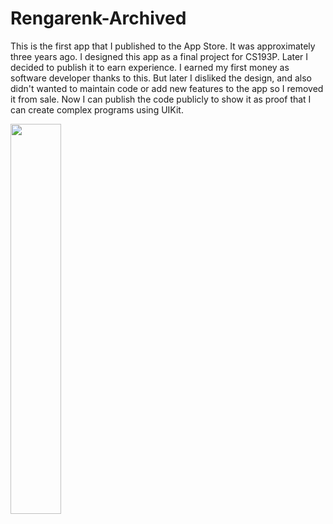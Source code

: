 # Rengarenk-Archived
This is the first app that I published to the App Store.
It was approximately three years ago.
I designed this app as a final project for CS193P.
Later I decided to publish it to earn experience.
I earned my first money as software developer thanks to this.
But later I disliked the design, and also didn't wanted to maintain
code or add new features to the app so I removed it from sale.
Now I can publish the code publicly to show it as proof that I can
create complex programs using UIKit.

<img src="https://github.com/mert-arican/Rengarenk-Archived/blob/main/Rengarenk/Previews/2048x2732bb-3.png" width = "40%" height= "40%">
